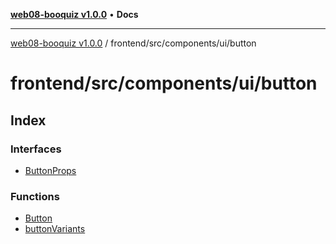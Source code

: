 [**web08-booquiz v1.0.0**](../../../../../README.md) • **Docs**

***

[web08-booquiz v1.0.0](../../../../../modules.md) / frontend/src/components/ui/button

# frontend/src/components/ui/button

## Index

### Interfaces

- [ButtonProps](interfaces/ButtonProps.md)

### Functions

- [Button](functions/Button.md)
- [buttonVariants](functions/buttonVariants.md)
